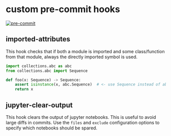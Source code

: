 # custom pre-commit hooks

[![pre-commit](https://img.shields.io/badge/pre--commit-enabled-brightgreen?logo=pre-commit)](https://github.com/pre-commit/pre-commit)

## imported-attributes

This hook checks that if both a module is imported and some class/function from that module, always the directly imported symbol is used.

```python
import collections.abc as abc
from collections.abc import Sequence

def foo(x: Sequence) -> Sequence:
    assert isinstance(x, abc.Sequence)  # <- use Sequence instead of abc.Sequence
    return x
```

## jupyter-clear-output

This hook clears the output of jupyter notebooks. This is useful to avoid large diffs in commits. Use the `files` 
and `exclude` configuration options to specify which notebooks should be spared.
